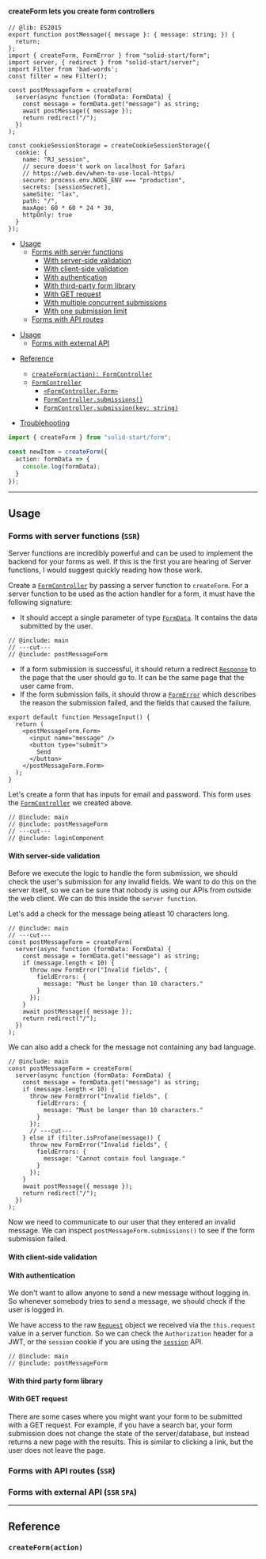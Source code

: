 <title>createForm</title>

#### createForm lets you create form controllers

```twoslash include main
// @lib: ES2015
export function postMessage({ message }: { message: string; }) {
  return;
};
import { createForm, FormError } from "solid-start/form";
import server, { redirect } from "solid-start/server";
import Filter from 'bad-words';
const filter = new Filter();
```

```twoslash include postMessageForm
const postMessageForm = createForm(
  server(async function (formData: FormData) {
    const message = formData.get("message") as string;
    await postMessage({ message });
    return redirect("/");
  })
);
```

```twoslash include sessionStorage
const cookieSessionStorage = createCookieSessionStorage({
  cookie: {
    name: "RJ_session",
    // secure doesn't work on localhost for Safari
    // https://web.dev/when-to-use-local-https/
    secure: process.env.NODE_ENV === "production",
    secrets: [sessionSecret],
    sameSite: "lax",
    path: "/",
    maxAge: 60 * 60 * 24 * 30,
    httpOnly: true
  }
});
```

<ssr>

- [Usage](#usage)
  - [Forms with server functions](/api/forms/createForm#forms-with-server-functions-ssr)
    - [With server-side validation](#server-side-form-with-client-side-validation)
    - [With client-side validation](#server-side-form-with-client-side-validation)
    - [With authentication](#server-side-form-with-authentication)
    - [With third-party form library](#server-side-form-with-third-party-form-library)
    - [With GET request](#server-side-form-with-get-request)
    - [With multiple concurrent submissions](#server-side-form-send-multiple-concurrent-requests)
    - [With one submission limit](#server-side-form-send-multiple-concurrent-requests)
  - [Forms with API routes](#api-routes)

</ssr>

<spa>

- [Usage](#usage)
  - [Forms with external API](#client-side-forms)

</spa>

- [Reference](#reference)

  - [`createForm(action): FormController`](#hello-world)
  - [`FormController`](#form-controller)
    - [`<FormController.Form>`](#form-controller-form)
    - [`FormController.submissions()`](#form-controller-form)
    - [`FormController.submission(key: string)`](#form-controller-form)

- [Troublehooting](#troublehooting)

```ts twoslash
import { createForm } from "solid-start/form";

const newItem = createForm({
  action: formData => {
    console.log(formData);
  }
});
```

---

## Usage

### Forms with server functions (`SSR`)

Server functions are incredibly powerful and can be used to implement the backend for your forms as well. If this is the first you are hearing of Server functions, I would suggest quickly reading how those work.

Create a [`FormController`](/api/) by passing a server function to `createForm`. For a server function to be used as the action handler for a form, it must have the following signature:

- It should accept a single parameter of type [`FormData`](https://developer.mozilla.org/en-US/docs/Web/API/FormData). It contains the data submitted by the user.

```tsx twoslash {2}
// @include: main
// ---cut---
// @include: postMessageForm
```

- If a form submission is successful, it should return a redirect [`Response`](https://developer.mozilla.org/en-US/docs/Web/API/Response) to the page that the user should go to. It can be the same page that the user came from.
- If the form submission fails, it should throw a [`FormError`](/api/forms/formerror) which describes the reason the submission failed, and the fields that caused the failure.

```twoslash include loginComponent
export default function MessageInput() {
  return (
    <postMessageForm.Form>
      <input name="message" />
      <button type="submit">
        Send
      </button>
    </postMessageForm.Form>
  );
}
```

Let's create a form that has inputs for email and password. This form uses the [`FormController`]() we created above.

```tsx twoslash
// @include: main
// @include: postMessageForm
// ---cut---
// @include: loginComponent
```

#### With server-side validation

Before we execute the logic to handle the form submission, we should check the user's submission for any invalid fields. We want to do this on the server itself, so we can be sure that nobody is using our APIs from outside the web client. We can do this inside the `server function`.

Let's add a check for the message being atleast 10 characters long.

```tsx twoslash {4-10}
// @include: main
// ---cut---
const postMessageForm = createForm(
  server(async function (formData: FormData) {
    const message = formData.get("message") as string;
    if (message.length < 10) {
      throw new FormError("Invalid fields", {
        fieldErrors: {
          message: "Must be longer than 10 characters."
        }
      });
    }
    await postMessage({ message });
    return redirect("/");
  })
);
```

We can also add a check for the message not containing any bad language.

```tsx twoslash {1-7}
// @include: main
const postMessageForm = createForm(
  server(async function (formData: FormData) {
    const message = formData.get("message") as string;
    if (message.length < 10) {
      throw new FormError("Invalid fields", {
        fieldErrors: {
          message: "Must be longer than 10 characters."
        }
      });
      // ---cut---
    } else if (filter.isProfane(message)) {
      throw new FormError("Invalid fields", {
        fieldErrors: {
          message: "Cannot contain foul language."
        }
      });
    }
    await postMessage({ message });
    return redirect("/");
  })
);
```

Now we need to communicate to our user that they entered an invalid message. We can inspect `postMessageForm.submissions()` to see if the form submission failed.

#### With client-side validation

#### With authentication

We don't want to allow anyone to send a new message without logging in. So whenever somebody tries to send a message, we should check if the user is logged in.

We have access to the raw [`Request`](https://developer.mozilla.org/en-US/docs/Web/API/Request) object we received via the `this.request` value in a server function. So we can check the `Authorization` header for a JWT, or the `session` cookie if you are using the [`session`](/api/session) API.

```tsx twoslash {1-7}
// @include: main
// @include: postMessageForm
```

#### With third party form library

#### With GET request

There are some cases where you might want your form to be submitted with a GET request. For example, if you have a search bar, your form submission does not change the state of the server/database, but instead returns a new page with the results. This is similar to clicking a link, but the user does not leave the page.

### Forms with API routes (`SSR`)

### Forms with external API (`SSR` `SPA`)

---

## Reference

### `createForm(action)`
